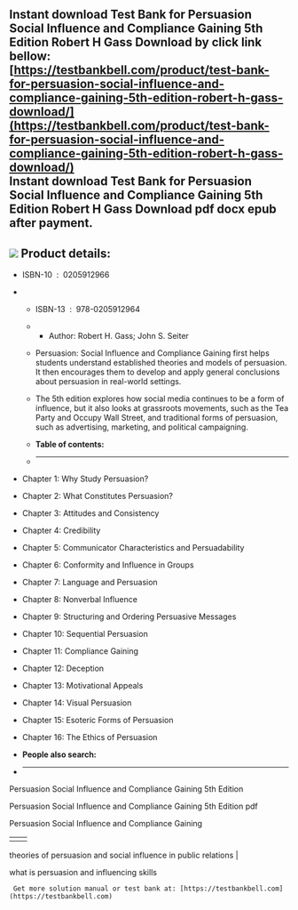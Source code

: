 Instant download **Test Bank for Persuasion Social Influence and Compliance Gaining 5th Edition Robert H Gass Download** by click link bellow:  
[https://testbankbell.com/product/test-bank-for-persuasion-social-influence-and-compliance-gaining-5th-edition-robert-h-gass-download/](https://testbankbell.com/product/test-bank-for-persuasion-social-influence-and-compliance-gaining-5th-edition-robert-h-gass-download/)  
**Instant download Test Bank for Persuasion Social Influence and Compliance Gaining 5th Edition Robert H Gass Download pdf docx epub after payment.**
-----------------------------------------------------------------------------------------------------------------------------------------------------


![](https://testbankbell.com/wp-content/uploads/2023/05/download-57.jpg)
**Product details:**
--------------------


* ISBN-10 ‏ : ‎ 0205912966
* * ISBN-13 ‏ : ‎ 978-0205912964
  * * Author: Robert H. Gass; John S. Seiter
   
  * Persuasion: Social Influence and Compliance Gaining first helps students understand established theories and models of persuasion. It then encourages them to develop and apply general conclusions about persuasion in real-world settings.
 
  * The 5th edition explores how social media continues to be a form of influence, but it also looks at grassroots movements, such as the Tea Party and Occupy Wall Street, and traditional forms of persuasion, such as advertising, marketing, and political campaigning.
  * **Table of contents:**
  * ----------------------
 
* Chapter 1: Why Study Persuasion?
* Chapter 2: What Constitutes Persuasion?
* Chapter 3: Attitudes and Consistency
* Chapter 4: Credibility
* Chapter 5: Communicator Characteristics and Persuadability
* Chapter 6: Conformity and Influence in Groups
* Chapter 7: Language and Persuasion
* Chapter 8: Nonverbal Influence
* Chapter 9: Structuring and Ordering Persuasive Messages
* Chapter 10: Sequential Persuasion
* Chapter 11: Compliance Gaining
* Chapter 12: Deception
* Chapter 13: Motivational Appeals
* Chapter 14: Visual Persuasion
* Chapter 15: Esoteric Forms of Persuasion
* Chapter 16: The Ethics of Persuasion
* **People also search:**
* -----------------------

Persuasion Social Influence and Compliance Gaining 5th Edition

Persuasion Social Influence and Compliance Gaining 5th Edition pdf

Persuasion Social Influence and Compliance Gaining


|  |  |
| --- | --- |
|  | 
theories of persuasion and social influence in public relations
 |


 what is persuasion and influencing skills


     Get more solution manual or test bank at: [https://testbankbell.com](https://testbankbell.com)
